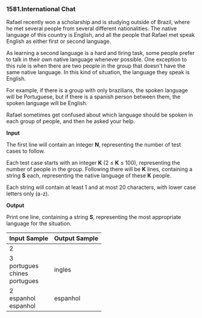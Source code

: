 ### 1581.International Chat

Rafael recently won a scholarship and is studying outside of Brazil, where he met several people from several different nationalities. The native language of this country is English, and all the people that Rafael met speak English as either first or second language.

As learning a second language is a hard and tiring task, some people prefer to talk in their own native language whenever possible. One exception to this rule is when there are two people in the group that doesn't have the same native language. In this kind of situation, the language they speak is English.

For example, if there is a group with only brazilians, the spoken language will be Portuguese, but if there is a spanish person between them, the spoken language will be English.

Rafael sometimes get confused about which language should be spoken in each group of people, and then he asked your help.

**Input**

The first line will contain an integer **N**, representing the number of test cases to follow.

Each test case starts with an integer **K** (2 ≤ **K** ≤ 100), representing the number of people in the group. Following there will be **K** lines, containing a string **S** each, representing the native language of these **K** people.

Each string will contain at least 1 and at most 20 characters, with lower case letters only (a-z).

**Output**

Print one line, containing a string **S**, representing the most appropriate language for the situation.


| Input Sample | Output Sample |
| ------------ | ------------- |
| 2 |  |
| 3<br>portugues<br>chines<br>portugues | ingles |
| 2<br>espanhol<br>espanhol | espanhol |
